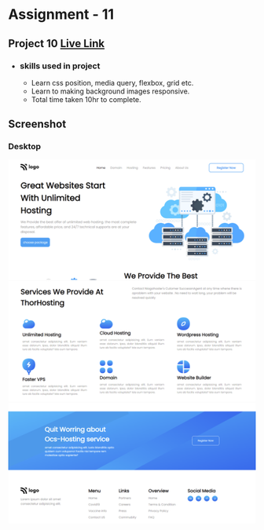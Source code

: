 # Assignment - 11

## Project 10 [Live Link](https://full-stack-js-projects-11.netlify.app/)

- ### skills used in project
  - Learn css position, media query, flexbox, grid etc.
  - Learn to making background images responsive.
  - Total time taken 10hr to complete.
## Screenshot
### Desktop
![assignment 11](Hosting-Landing-Page.png)
![assignment 11](Hosting-Landing-Page-section3.png)
![assignment 11](Hosting-Landing-Page-footer.png)


